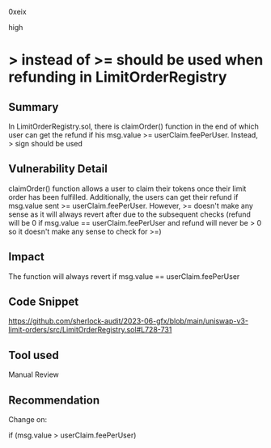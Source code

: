 0xeix

high

# > instead of >= should be used when refunding in LimitOrderRegistry

## Summary

In LimitOrderRegistry.sol, there is claimOrder() function in the end of which user can get the refund if his msg.value >= userClaim.feePerUser. Instead, > sign should be used

## Vulnerability Detail

claimOrder() function allows a user to claim their tokens once their limit order has been fulfilled. Additionally, the users can get their refund if msg.value sent >= userClaim.feePerUser. However, >= doesn't make any sense as it will always revert after due to the subsequent checks (refund will be 0 if msg.value == userClaim.feePerUser and refund will never be > 0 so it doesn't make any sense to check for >=) 

## Impact

The function will always revert if msg.value == userClaim.feePerUser 

## Code Snippet

https://github.com/sherlock-audit/2023-06-gfx/blob/main/uniswap-v3-limit-orders/src/LimitOrderRegistry.sol#L728-731

## Tool used

Manual Review

## Recommendation

Change on:

if (msg.value > userClaim.feePerUser) 

